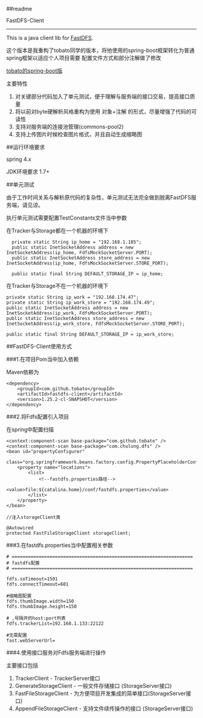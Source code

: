 
##readme

FastDFS-Client

---

This is a java client lib for [FastDFS](https://github.com/happyfish100/fastdfs).

这个版本是我重构了tobato同学的版本，将他使用的spring-boot框架转化为普通spring框架以适应个人项目需要
配置文件方式和部分注解做了修改

[tobato的spring-boot版](https://github.com/tobato/FastDFS_Client)


主要特性

1. 对关键部分代码加入了单元测试，便于理解与服务端的接口交易，提高接口质量
2. 将以前对byte硬解析风格重构为使用 对象+注解 的形式，尽量增强了代码的可读性
3. 支持对服务端的连接池管理(commons-pool2)
4. 支持上传图片时候检查图片格式，并且自动生成缩略图

##运行环境要求

spring 4.x
    
JDK环境要求  1.7+

##单元测试

由于工作时间关系与解析原代码的复杂性，单元测试无法完全做到脱离FastDFS服务端，请见谅。

执行单元测试需要配置TestConstants文件当中参数

在Tracker与Storage都在一个机器的环境下

      private static String ip_home = "192.168.1.105";
      public static InetSocketAddress address = new InetSocketAddress(ip_home, FdfsMockSocketServer.PORT);
      public static InetSocketAddress store_address = new InetSocketAddress(ip_home, FdfsMockSocketServer.STORE_PORT);
      
      public static final String DEFAULT_STORAGE_IP = ip_home;
  
      
在Tracker与Storage不在一个机器的环境下      
     
    private static String ip_work = "192.168.174.47";
    private static String ip_work_store = "192.168.174.49";
    public static InetSocketAddress address = new InetSocketAddress(ip_work, FdfsMockSocketServer.PORT);
    public static InetSocketAddress store_address = new InetSocketAddress(ip_work_store, FdfsMockSocketServer.STORE_PORT);
    
    public static final String DEFAULT_STORAGE_IP = ip_work_store;
   

##FastDFS-Client使用方式

###1.在项目Pom当中加入依赖

Maven依赖为

    <dependency>
        <groupId>com.github.tobato</groupId>
        <artifactId>fastdfs-client</artifactId>
        <version>1.25.2-cl-SNAPSHOT</version>
    </dependency>


###2.将Fdfs配置引入项目

在spring中配置扫描

	<context:component-scan base-package="com.github.tobato" />
	<context:component-scan base-package="com.chulung.dfs" />
	<bean id="propertyConfigurer"
		class="org.springframework.beans.factory.config.PropertyPlaceholderConfigurer">
		<property name="locations">
			<list>
				<!--fastdfs.properties路径-->
				<value>file:${catalina.home}/conf/fastdfs.properties</value> 
			</list>
		</property>
	</bean>
	
	//注入storageClient类
	
	@Autowired
	protected FastFileStorageClient storageClient;
    
  

###3.在fastdfs.properties当中配置相关参数

	# ===================================================================
	# fastdfs配置
	# ===================================================================
	
	fdfs.soTimeout=1501
	fdfs.connectTimeout=601 
	
	#缩略图配置
	fdfs.thumbImage.width=150
	fdfs.thumbImage.height=150
	
	# ,号隔开的host:port列表
	fdfs.trackerList=192.168.1.133:22122
	
	#无需配置
	fast.webServerUrl=

###4.使用接口服务对Fdfs服务端进行操作

主要接口包括

1. TrackerClient - TrackerServer接口 
2. GenerateStorageClient - 一般文件存储接口 (StorageServer接口)
3. FastFileStorageClient - 为方便项目开发集成的简单接口(StorageServer接口)
4. AppendFileStorageClient - 支持文件续传操作的接口 (StorageServer接口)



